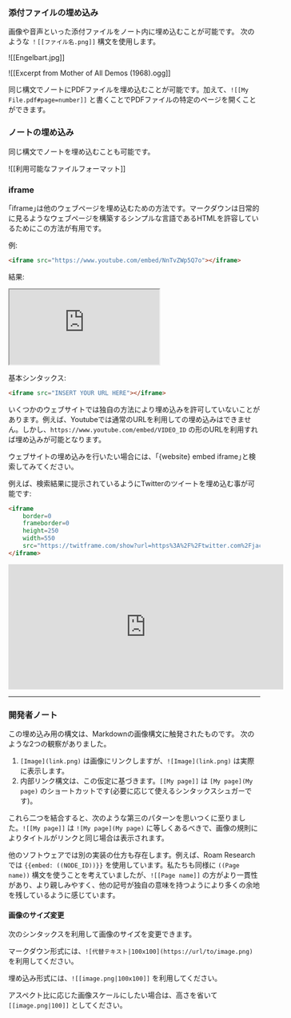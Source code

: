 ### 添付ファイルの埋め込み

画像や音声といった添付ファイルをノート内に埋め込むことが可能です。
次のような `！[[ファイル名.png]]` 構文を使用します。

![[Engelbart.jpg]]

![[Excerpt from Mother of All Demos (1968).ogg]]

同じ構文でノートにPDFファイルを埋め込むことが可能です。加えて、`![[My File.pdf#page=number]]` と書くことでPDFファイルの特定のページを開くことができます。

### ノートの埋め込み

同じ構文でノートを埋め込むことも可能です。

![[利用可能なファイルフォーマット]]

### iframe

｢iframe｣は他のウェブページを埋め込むための方法です。マークダウンは日常的に見るようなウェブページを構築するシンプルな言語であるHTMLを許容しているためにこの方法が有用です。

例:

```html
<iframe src="https://www.youtube.com/embed/NnTvZWp5Q7o"></iframe>
```

結果:

<iframe src="https://www.youtube.com/embed/NnTvZWp5Q7o"></iframe>

基本シンタックス:

```html
<iframe src="INSERT YOUR URL HERE"></iframe>
```

いくつかのウェブサイトでは独自の方法により埋め込みを許可していないことがあります。例えば、Youtubeでは通常のURLを利用しての埋め込みはできません。しかし、`https://www.youtube.com/embed/VIDEO_ID` の形のURLを利用すれば埋め込みが可能となります。

ウェブサイトの埋め込みを行いたい場合には、｢{website} embed iframe｣と検索してみてください。

例えば、検索結果に提示されているようにTwitterのツイートを埋め込む事が可能です:

```html
<iframe
	border=0
	frameborder=0
	height=250
	width=550  
	src="https://twitframe.com/show?url=https%3A%2F%2Ftwitter.com%2Fjack%2Fstatus%2F20">
</iframe>
```

<iframe border=0 frameborder=0 height=250 width=550  
 src="https://twitframe.com/show?url=https%3A%2F%2Ftwitter.com%2Fjack%2Fstatus%2F20"></iframe>

---

### 開発者ノート

この埋め込み用の構文は、Markdownの画像構文に触発されたものです。 次のような2つの観察がありました。

1. `[Image](link.png)` は画像にリンクしますが、`![Image](link.png)` は実際に表示します。
2. 内部リンク構文は、この仮定に基づきます。`[[My page]]` は `[My page](My page)` のショートカットです(必要に応じて使えるシンタックスシュガーです)。

これら二つを結合すると、次のような第三のパターンを思いつくに至りました。`![[My page]]` は `![My page](My page)` に等しくあるべきで、画像の規則によりタイトルがリンクと同じ場合は表示されます。

他のソフトウェアでは別の実装の仕方も存在します。例えば、Roam Researchでは `{{embed: ((NODE_ID))}}` を使用しています。私たちも同様に `((Page name))` 構文を使うことを考えていましたが、`![[Page name]]` の方がより一貫性があり、より親しみやすく、他の記号が独自の意味を持つようにより多くの余地を残しているように感じています。

#### 画像のサイズ変更
次のシンタックスを利用して画像のサイズを変更できます。

マークダウン形式には、`![代替テキスト|100x100](https://url/to/image.png)` を利用してください。

埋め込み形式には、`![[image.png|100x100]]` を利用してください。

アスペクト比に応じた画像スケールにしたい場合は、高さを省いて `[[image.png|100]]` としてください。
